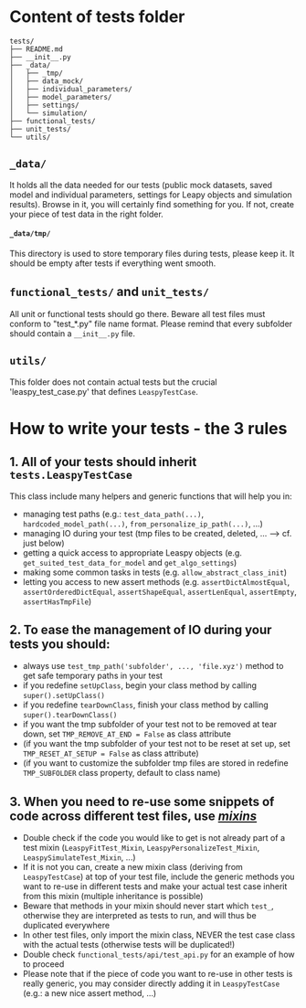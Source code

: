 # Content of tests folder

```
tests/
├── README.md
├── __init__.py
├── _data/
│   ├── _tmp/
│   ├── data_mock/
│   ├── individual_parameters/
│   ├── model_parameters/
│   ├── settings/
│   └── simulation/
├── functional_tests/
├── unit_tests/
└── utils/
```

## `_data/`

It holds all the data needed for our tests (public mock datasets, saved model and individual parameters, settings for Leapy objects and simulation results). Browse in it, you will certainly find something for you. If not, create your piece of test data in the right folder.

#### `_data/tmp/`

This directory is used to store temporary files during tests, please keep it.
It should be empty after tests if everything went smooth.

## `functional_tests/` and `unit_tests/`

All unit or functional tests should go there.
Beware all test files must conform to "test_*.py" file name format.
Please remind that every subfolder should contain a `__init__.py` file.

## `utils/`

This folder does not contain actual tests but the crucial 'leaspy_test_case.py' that defines `LeaspyTestCase`.


# How to write your tests - the 3 rules

## 1. All of your tests should inherit `tests.LeaspyTestCase`

This class include many helpers and generic functions that will help you in:
- managing test paths (e.g.: `test_data_path(...)`, `hardcoded_model_path(...)`, `from_personalize_ip_path(...)`, ...)
- managing IO during your test (tmp files to be created, deleted, ... --> cf. just below)
- getting a quick access to appropriate Leaspy objects (e.g. `get_suited_test_data_for_model` and `get_algo_settings`)
- making some common tasks in tests (e.g. `allow_abstract_class_init`)
- letting you access to new assert methods (e.g. `assertDictAlmostEqual`, `assertOrderedDictEqual`, `assertShapeEqual`, `assertLenEqual`, `assertEmpty`, `assertHasTmpFile`)

## 2. To ease the management of IO during your tests you should:

- always use `test_tmp_path('subfolder', ..., 'file.xyz')` method to get safe temporary paths in your test
- if you redefine `setUpClass`, begin your class method by calling `super().setUpClass()`
- if you redefine `tearDownClass`, finish your class method by calling `super().tearDownClass()`
- if you want the tmp subfolder of your test not to be removed at tear down, set `TMP_REMOVE_AT_END = False` as class attribute
- (if you want the tmp subfolder of your test not to be reset at set up, set `TMP_RESET_AT_SETUP = False` as class attribute)
- (if you want to customize the subfolder tmp files are stored in redefine `TMP_SUBFOLDER` class property, default to class name)

## 3. When you need to re-use some snippets of code across different test files, use [_mixins_](https://en.wikipedia.org/wiki/Mixin)

- Double check if the code you would like to get is not already part of a test mixin (`LeaspyFitTest_Mixin`, `LeaspyPersonalizeTest_Mixin`, `LeaspySimulateTest_Mixin`, ...)
- If it is not you can, create a new mixin class (deriving from `LeaspyTestCase`) at top of your test file, include the generic methods you want to re-use in different tests and make your actual test case inherit from this mixin (multiple inheritance is possible)
- Beware that methods in your mixin should never start which `test_`, otherwise they are interpreted as tests to run, and will thus be duplicated everywhere
- In other test files, only import the mixin class, NEVER the test case class with the actual tests (otherwise tests will be duplicated!)
- Double check `functional_tests/api/test_api.py` for an example of how to proceed
- Please note that if the piece of code you want to re-use in other tests is really generic, you may consider directly adding it in `LeaspyTestCase` (e.g.: a new nice assert method, ...)
